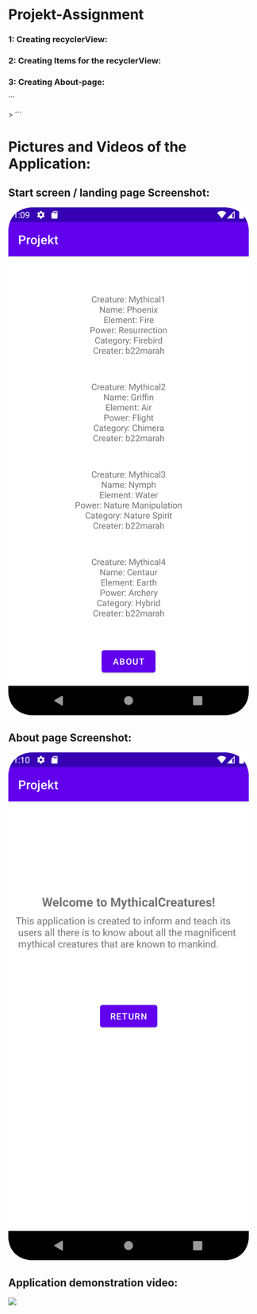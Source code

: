 # Projekt-Assignment

### 1: Creating recyclerView:




### 2: Creating Items for the recyclerView:




### 3: Creating About-page:



´´´
<div></div>>
´´´


# Pictures and Videos of the Application:
## Start screen / landing page Screenshot:
![](Screenshot_20230522_130956.png)

## About page Screenshot:
![](Screenshot_20230522_131028.png)

## Application demonstration video:
![](videopresentation.gif)
